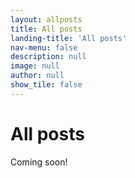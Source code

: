 ```yaml
---
layout: allposts
title: All posts
landing-title: 'All posts'
nav-menu: false
description: null
image: null
author: null
show_tile: false
---
```


<h1>All posts</h1>
<p> Coming soon!</p>